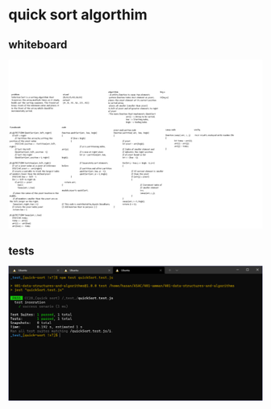 # quick sort algorthim

## whiteboard

![whiteboard](quick-sort-whiteboard.png)

## tests

![test](quick-sort-test-results.PNG)
